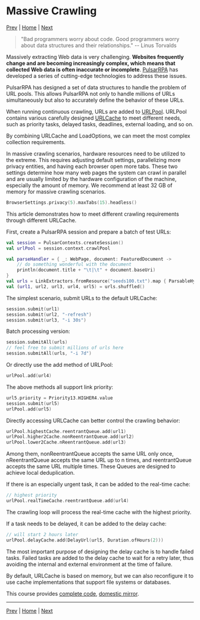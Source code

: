Massive Crawling
=

[Prev](11WebDriver.md) | [Home](1home.md) | [Next](13X-SQL.md)

> "Bad programmers worry about code. Good programmers worry about data structures and their relationships."
> -- Linus Torvalds

Massively extracting Web data is very challenging. **Websites frequently change and are becoming increasingly complex, which means that collected Web data is often inaccurate or incomplete**. [PulsarRPA](https://github.com/platonai/PulsarRPA) has developed a series of cutting-edge technologies to address these issues.

PulsarRPA has designed a set of data structures to handle the problem of URL pools. This allows PulsarRPA not only to handle millions of URLs simultaneously but also to accurately define the behavior of these URLs.

When running continuous crawling, URLs are added to [URLPool](../../pulsar-common/src/main/kotlin/ai/platon/pulsar/common/collect/UrlPool.kt). URLPool contains various carefully designed [URLCache](../../pulsar-common/src/main/kotlin/ai/platon/pulsar/common/collect/UrlCache.kt) to meet different needs, such as priority tasks, delayed tasks, deadlines, external loading, and so on.

By combining URLCache and LoadOptions, we can meet the most complex collection requirements.

In massive crawling scenarios, hardware resources need to be utilized to the extreme. This requires adjusting default settings, parallelizing more privacy entities, and having each browser open more tabs. These two settings determine how many web pages the system can crawl in parallel and are usually limited by the hardware configuration of the machine, especially the amount of memory. We recommend at least 32 GB of memory for massive crawling scenarios.

```kotlin
BrowserSettings.privacy(5).maxTabs(15).headless()
```

This article demonstrates how to meet different crawling requirements through different URLCache.

First, create a PulsarRPA session and prepare a batch of test URLs:

```kotlin
val session = PulsarContexts.createSession()
val urlPool = session.context.crawlPool

val parseHandler = { _: WebPage, document: FeaturedDocument ->
    // do something wonderful with the document
    println(document.title + "\t|\t" + document.baseUri)
}
val urls = LinkExtractors.fromResource("seeds100.txt").map { ParsableHyperlink(it, parseHandler) }
val (url1, url2, url3, url4, url5) = urls.shuffled()
```

The simplest scenario, submit URLs to the default URLCache:

```kotlin
session.submit(url1)
session.submit(url2, "-refresh")
session.submit(url3, "-i 30s")
```

Batch processing version:

```kotlin
session.submitAll(urls)
// feel free to submit millions of urls here
session.submitAll(urls, "-i 7d")
```

Or directly use the add method of URLPool:

```kotlin
urlPool.add(url4)
```

The above methods all support link priority:

```kotlin
url5.priority = Priority13.HIGHER4.value
session.submit(url5)
urlPool.add(url5)
```

Directly accessing URLCache can better control the crawling behavior:

```kotlin
urlPool.highestCache.reentrantQueue.add(url1)
urlPool.higher2Cache.nonReentrantQueue.add(url2)
urlPool.lower2Cache.nReentrantQueue.add(url3)
```

Among them, nonReentrantQueue accepts the same URL only once, nReentrantQueue accepts the same URL up to n times, and reentrantQueue accepts the same URL multiple times. These Queues are designed to achieve local deduplication.

If there is an especially urgent task, it can be added to the real-time cache:

```kotlin
// highest priority
urlPool.realTimeCache.reentrantQueue.add(url4)
```

The crawling loop will process the real-time cache with the highest priority.

If a task needs to be delayed, it can be added to the delay cache:

```kotlin
// will start 2 hours later
urlPool.delayCache.add(DelayUrl(url5, Duration.ofHours(2)))
```

The most important purpose of designing the delay cache is to handle failed tasks. Failed tasks are added to the delay cache to wait for a retry later, thus avoiding the internal and external environment at the time of failure.

By default, URLCache is based on memory, but we can also reconfigure it to use cache implementations that support file systems or databases.

This course provides [complete code](../../pulsar-app/pulsar-examples/src/main/kotlin/ai/platon/pulsar/examples/_9_MassiveCrawler.kt), [domestic mirror](https://gitee.com/platonai_galaxyeye/PulsarRPA/blob/1.10.x/pulsar-app/pulsar-examples/src/main/kotlin/ai/platon/pulsar/examples/_9_MassiveCrawler.kt).

------

[Prev](11WebDriver.md) | [Home](1home.md) | [Next](13X-SQL.md)
